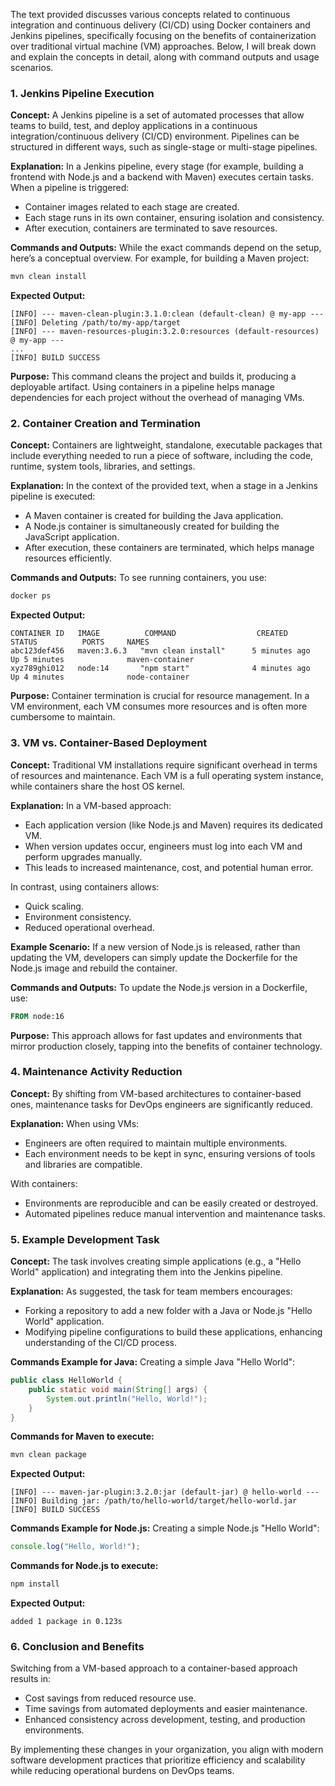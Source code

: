 The text provided discusses various concepts related to continuous integration and continuous delivery (CI/CD) using Docker containers and Jenkins pipelines, specifically focusing on the benefits of containerization over traditional virtual machine (VM) approaches. Below, I will break down and explain the concepts in detail, along with command outputs and usage scenarios.

### 1. **Jenkins Pipeline Execution**

**Concept:**
A Jenkins pipeline is a set of automated processes that allow teams to build, test, and deploy applications in a continuous integration/continuous delivery (CI/CD) environment. Pipelines can be structured in different ways, such as single-stage or multi-stage pipelines.

**Explanation:** 
In a Jenkins pipeline, every stage (for example, building a frontend with Node.js and a backend with Maven) executes certain tasks. When a pipeline is triggered:
- Container images related to each stage are created.
- Each stage runs in its own container, ensuring isolation and consistency.
- After execution, containers are terminated to save resources.

**Commands and Outputs:** 
While the exact commands depend on the setup, here’s a conceptual overview. For example, for building a Maven project:

```bash
mvn clean install
```

**Expected Output:**
```
[INFO] --- maven-clean-plugin:3.1.0:clean (default-clean) @ my-app ---
[INFO] Deleting /path/to/my-app/target
[INFO] --- maven-resources-plugin:3.2.0:resources (default-resources) @ my-app ---
...
[INFO] BUILD SUCCESS
```

**Purpose:** 
This command cleans the project and builds it, producing a deployable artifact. Using containers in a pipeline helps manage dependencies for each project without the overhead of managing VMs.

### 2. **Container Creation and Termination**
  
**Concept:**
Containers are lightweight, standalone, executable packages that include everything needed to run a piece of software, including the code, runtime, system tools, libraries, and settings.

**Explanation:**
In the context of the provided text, when a stage in a Jenkins pipeline is executed:
- A Maven container is created for building the Java application.
- A Node.js container is simultaneously created for building the JavaScript application.
- After execution, these containers are terminated, which helps manage resources efficiently.

**Commands and Outputs:**
To see running containers, you use:

```bash
docker ps
```

**Expected Output:**
```
CONTAINER ID   IMAGE          COMMAND                  CREATED          STATUS          PORTS     NAMES
abc123def456   maven:3.6.3   "mvn clean install"      5 minutes ago   Up 5 minutes              maven-container
xyz789ghi012   node:14       "npm start"              4 minutes ago   Up 4 minutes              node-container
```

**Purpose:**
Container termination is crucial for resource management. In a VM environment, each VM consumes more resources and is often more cumbersome to maintain.

### 3. **VM vs. Container-Based Deployment**

**Concept:**
Traditional VM installations require significant overhead in terms of resources and maintenance. Each VM is a full operating system instance, while containers share the host OS kernel.

**Explanation:**
In a VM-based approach:
- Each application version (like Node.js and Maven) requires its dedicated VM.
- When version updates occur, engineers must log into each VM and perform upgrades manually.
- This leads to increased maintenance, cost, and potential human error.

In contrast, using containers allows:
- Quick scaling.
- Environment consistency.
- Reduced operational overhead.

**Example Scenario:**
If a new version of Node.js is released, rather than updating the VM, developers can simply update the Dockerfile for the Node.js image and rebuild the container. 

**Commands and Outputs:**
To update the Node.js version in a Dockerfile, use:

```dockerfile
FROM node:16
```

**Purpose:**
This approach allows for fast updates and environments that mirror production closely, tapping into the benefits of container technology.

### 4. **Maintenance Activity Reduction**

**Concept:**
By shifting from VM-based architectures to container-based ones, maintenance tasks for DevOps engineers are significantly reduced.

**Explanation:**
When using VMs:
- Engineers are often required to maintain multiple environments.
- Each environment needs to be kept in sync, ensuring versions of tools and libraries are compatible.

With containers:
- Environments are reproducible and can be easily created or destroyed.
- Automated pipelines reduce manual intervention and maintenance tasks.

### 5. **Example Development Task**

**Concept:**
The task involves creating simple applications (e.g., a "Hello World" application) and integrating them into the Jenkins pipeline.

**Explanation:**
As suggested, the task for team members encourages:
- Forking a repository to add a new folder with a Java or Node.js "Hello World" application.
- Modifying pipeline configurations to build these applications, enhancing understanding of the CI/CD process.

**Commands Example for Java:**
Creating a simple Java "Hello World":

```java
public class HelloWorld {
    public static void main(String[] args) {
        System.out.println("Hello, World!");
    }
}
```

**Commands for Maven to execute:**
```bash
mvn clean package
```

**Expected Output:**
```
[INFO] --- maven-jar-plugin:3.2.0:jar (default-jar) @ hello-world ---
[INFO] Building jar: /path/to/hello-world/target/hello-world.jar
[INFO] BUILD SUCCESS
```

**Commands Example for Node.js:**
Creating a simple Node.js "Hello World":

```javascript
console.log("Hello, World!");
```

**Commands for Node.js to execute:**
```bash
npm install
```

**Expected Output:**
```
added 1 package in 0.123s
```

### 6. **Conclusion and Benefits**

Switching from a VM-based approach to a container-based approach results in:
- Cost savings from reduced resource use.
- Time savings from automated deployments and easier maintenance.
- Enhanced consistency across development, testing, and production environments.

By implementing these changes in your organization, you align with modern software development practices that prioritize efficiency and scalability while reducing operational burdens on DevOps teams.
